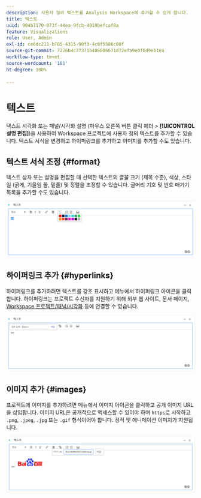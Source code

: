 ```yaml
---
description: 사용자 정의 텍스트를 Analysis Workspace에 추가할 수 있게 합니다.
title: 텍스트
uuid: 904b7170-073f-44ea-9fcb-4019befcaf8a
feature: Visualizations
role: User, Admin
exl-id: ce6dc211-b705-4315-90f3-4c6f5586c00f
source-git-commit: 7226b4c77371b486006671d72efa9e0f0d9eb1ea
workflow-type: tm+mt
source-wordcount: '161'
ht-degree: 100%

---
```


# 텍스트

텍스트 시각화 또는 패널/시각화 설명 (마우스 오른쪽 버튼 클릭 헤더 > **[!UICONTROL 설명 편집]**)을 사용하여 Workspace 프로젝트에 사용자 정의 텍스트를 추가할 수 있습니다. 텍스트 서식을 변경하고 하이퍼링크를 추가하고 이미지를 추가할 수도 있습니다.

## 텍스트 서식 조정 {#format}

텍스트 상자 또는 설명을 편집할 때 선택한 텍스트의 글꼴 크기 (제목 수준), 색상, 스타일 (굵게, 기울임 꼴, 밑줄) 및 정렬을 조정할 수 있습니다. 글머리 기호 및 번호 매기기 목록을 추가할 수도 있습니다.

![](assets/format.png)

## 하이퍼링크 추가 {#hyperlinks}

하이퍼링크를 추가하려면 텍스트를 강조 표시하고 메뉴에서 하이퍼링크 아이콘을 클릭합니다. 하이퍼링크는 프로젝트 수신자를 지원하기 위해 외부 웹 사이트, 문서 페이지, [Workspace 프로젝트/패널/시각화](https://experienceleague.adobe.com/docs/analytics/analyze/analysis-workspace/curate-share/shareable-links.html?lang=ko-KR) 등에 연결할 수 있습니다.

![](assets/hyperlink.png)

## 이미지 추가 {#images}

프로젝트에 이미지를 추가하려면 메뉴에서 이미지 아이콘을 클릭하고 공개 이미지 URL을 삽입합니다. 이미지 URL은 공개적으로 액세스할 수 있어야 하며 `https`로 시작하고 `.png`, `.jpeg`, `.jpg` 또는 `.gif` 형식이어야 합니다. 정적 및 애니메이션 이미지가 지원됩니다.

![](assets/image.png)
